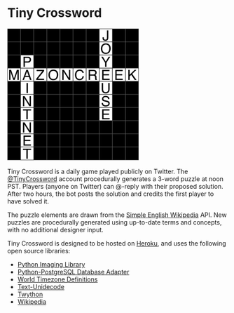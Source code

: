 Tiny Crossword
====================================

![Tiny Crossword](solution.gif)

Tiny Crossword is a daily game played publicly on Twitter. The [@TinyCrossword](https://twitter.com/TinyCrossword) account procedurally generates a 3-word puzzle at noon PST. Players (anyone on Twitter) can @-reply with their proposed solution. After two hours, the bot posts the solution and credits the first player to have solved it.

The puzzle elements are drawn from the [Simple English Wikipedia](https://simple.wikipedia.org/wiki/Main_Page) API. New puzzles are procedurally generated using up-to-date terms and concepts, with no additional designer input.

Tiny Crossword is designed to be hosted on [Heroku](https://www.heroku.com/), and uses the following open source libraries:

* [Python Imaging Library](https://github.com/python-pillow/Pillow)
* [Python-PostgreSQL Database Adapter](https://github.com/psycopg/psycopg2)
* [World Timezone Definitions](https://github.com/newvem/pytz)
* [Text-Unidecode](https://github.com/kmike/text-unidecode)
* [Twython](https://github.com/ryanmcgrath/twython)
* [Wikipedia](https://github.com/goldsmith/Wikipedia)